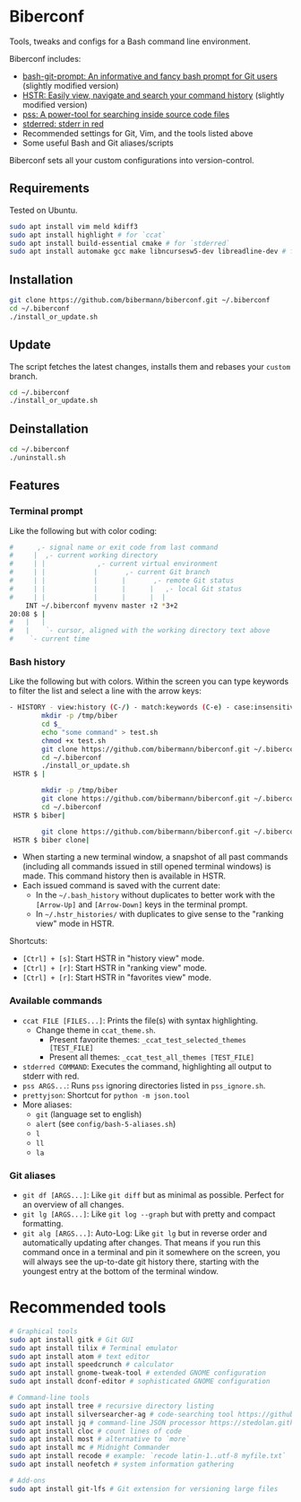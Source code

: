 # Biberconf

Tools, tweaks and configs for a Bash command line environment.

Biberconf includes:
- [bash-git-prompt: An informative and fancy bash prompt for Git users](https://github.com/magicmonty/bash-git-prompt) (slightly modified version)
- [HSTR: Easily view, navigate and search your command history](https://github.com/dvorka/hstr) (slightly modified version)
- [pss: A power-tool for searching inside source code files](https://github.com/eliben/pss)
- [stderred: stderr in red](https://github.com/sickill/stderred)
- Recommended settings for Git, Vim, and the tools listed above
- Some useful Bash and Git aliases/scripts

Biberconf sets all your custom configurations into version-control.

## Requirements

Tested on Ubuntu.

```bash
sudo apt install vim meld kdiff3
sudo apt install highlight # for `ccat`
sudo apt install build-essential cmake # for `stderred`
sudo apt install automake gcc make libncursesw5-dev libreadline-dev # for `hstr`
```

## Installation

```bash
git clone https://github.com/bibermann/biberconf.git ~/.biberconf
cd ~/.biberconf
./install_or_update.sh
```

## Update

The script fetches the latest changes, installs them and rebases your `custom` branch.

```bash
cd ~/.biberconf
./install_or_update.sh
```

## Deinstallation

```bash
cd ~/.biberconf
./uninstall.sh
```

## Features

### Terminal prompt

Like the following but with color coding:

```bash
#      ,- signal name or exit code from last command
#     |  ,- current working directory
#     | |             ,- current virtual environment
#     | |            |       ,- current Git branch
#     | |            |      |       ,- remote Git status
#     | |            |      |      |   ,- local Git status
#     | |            |      |      |  |
    INT ~/.biberconf myvenv master ↑2 *3+2
20:08 $ |
#   |   |
#   |    `- cursor, aligned with the working directory text above
#    `- current time
```

### Bash history

Like the following but with colors. Within the screen you can type keywords to filter the list and select a line with the arrow keys:

```bash
- HISTORY - view:history (C-/) - match:keywords (C-e) - case:insensitive (C-t) - 1813/4853/4 ---
        mkdir -p /tmp/biber
        cd $_
        echo "some command" > test.sh
        chmod +x test.sh
        git clone https://github.com/bibermann/biberconf.git ~/.biberconf
        cd ~/.biberconf
        ./install_or_update.sh
 HSTR $ |
```

```bash
        mkdir -p /tmp/biber
        git clone https://github.com/bibermann/biberconf.git ~/.biberconf
        cd ~/.biberconf
 HSTR $ biber|
```

```bash
        git clone https://github.com/bibermann/biberconf.git ~/.biberconf
 HSTR $ biber clone|
```

- When starting a new terminal window, a snapshot of all past commands (including all commands issued in still opened terminal windows) is made. This command history then is available in HSTR.
- Each issued command is saved with the current date:
    - In the `~/.bash_history` without duplicates to better work with the `[Arrow-Up]` and `[Arrow-Down]` keys in the terminal prompt.
    - In `~/.hstr_histories/` with duplicates to give sense to the "ranking view" mode in HSTR.

Shortcuts:
- `[Ctrl] + [s]`: Start HSTR in "history view" mode.
- `[Ctrl] + [r]`: Start HSTR in "ranking view" mode.
- `[Ctrl] + [r]`: Start HSTR in "favorites view" mode.

### Available commands

- `ccat FILE [FILES...]`: Prints the file(s) with syntax highlighting.
    - Change theme in `ccat_theme.sh`.
        - Present favorite themes: `_ccat_test_selected_themes [TEST_FILE]`
        - Present all themes: `_ccat_test_all_themes [TEST_FILE]`
- `stderred COMMAND`: Executes the command, highlighting all output to stderr with red.
- `pss ARGS...`: Runs `pss` ignoring directories listed in `pss_ignore.sh`.
- `prettyjson`: Shortcut for `python -m json.tool`
- More aliases:
    - `git` (language set to english)
    - `alert` (see `config/bash-5-aliases.sh`)
    - `l`
    - `ll`
    - `la`

### Git aliases

- `git df [ARGS...]`: Like `git diff` but as minimal as possible. Perfect for an overview of all changes.
- `git lg [ARGS...]`: Like `git log --graph` but with pretty and compact formatting.
- `git alg [ARGS...]`: Auto-Log: Like `git lg` but in reverse order and automatically updating after changes. That means if you run this command once in a terminal and pin it somewhere on the screen, you will always see the up-to-date git history there, starting with the youngest entry at the bottom of the terminal window.

# Recommended tools

```bash
# Graphical tools
sudo apt install gitk # Git GUI
sudo apt install tilix # Terminal emulator
sudo apt install atom # text editor
sudo apt install speedcrunch # calculator
sudo apt install gnome-tweak-tool # extended GNOME configuration
sudo apt install dconf-editor # sophisticated GNOME configuration

# Command-line tools
sudo apt install tree # recursive directory listing
sudo apt install silversearcher-ag # code-searching tool https://github.com/ggreer/the_silver_searcher
sudo apt install jq # command-line JSON processor https://stedolan.github.io/jq/
sudo apt install cloc # count lines of code
sudo apt install most # alternative to `more`
sudo apt install mc # Midnight Commander
sudo apt install recode # example: `recode latin-1..utf-8 myfile.txt`
sudo apt install neofetch # system information gathering

# Add-ons
sudo apt install git-lfs # Git extension for versioning large files
```
